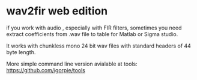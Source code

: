 # wav2fir web edition
if you work with audio , especially with FIR filters, sometimes you need extract coefficients from .wav file to table for Matlab or Sigma studio.

It works with chunkless mono 24 bit wav files with standard headers of 44 byte length.

More simple command line version avialable at tools: https://github.com/igorpie/tools
